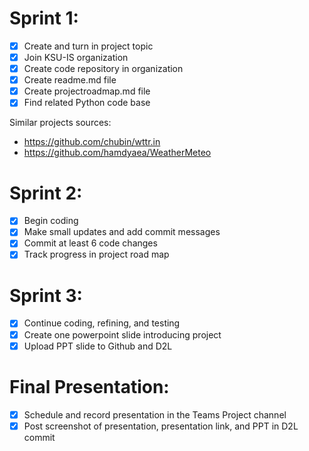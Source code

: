 # Sprint 1:
- [x] Create and turn in project topic
- [x] Join KSU-IS organization
- [x] Create code repository in organization
- [x] Create readme.md file
- [x] Create projectroadmap.md file
- [x]  Find related Python code base

Similar projects sources:
-  https://github.com/chubin/wttr.in
-  https://github.com/hamdyaea/WeatherMeteo 
# Sprint 2:
- [x] Begin coding
- [x] Make small updates and add commit messages
- [x] Commit at least 6 code changes
- [x] Track progress in project road map
# Sprint 3:
- [x] Continue coding, refining, and testing
- [x] Create one powerpoint slide introducing project
- [x] Upload PPT slide to Github and D2L
# Final Presentation:
- [x] Schedule and record presentation in the Teams Project channel
- [x] Post screenshot of presentation, presentation link, and PPT in D2L
commit 
